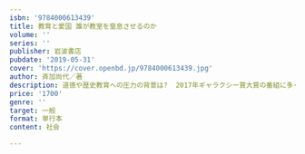 ```yaml
---
isbn: '9784000613439'
title: 教育と愛国 誰が教室を窒息させるのか
volume: ''
series: ''
publisher: 岩波書店
pubdate: '2019-05-31'
cover: 'https://cover.openbd.jp/9784000613439.jpg'
author: 斉加尚代／著
description: 道徳や歴史教育への圧力の背景は?  2017年ギャラクシー賞大賞の番組に多くの取材成果を盛り込み書籍化．
price: '1700'
genre: ''
target: 一般
format: 単行本
content: 社会

---
```

